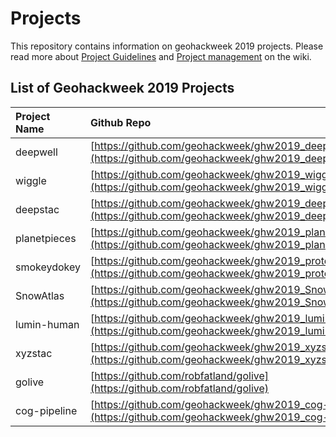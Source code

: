 # Projects
This repository contains information on geohackweek 2019 projects.  Please read more about [Project Guidelines](https://geohackweek.github.io/wiki/project_guidelines.html) and [Project management](https://geohackweek.github.io/wiki/github_project_management.html) on the wiki.  

## List of Geohackweek 2019 Projects

|Project Name | Github Repo | slack channel | 
|:--------|:------|:--------|
| deepwell | [https://github.com/geohackweek/ghw2019_deepwell](https://github.com/geohackweek/ghw2019_deepwell) | [#deepwell](https://geohackweek2019.slack.com/messages/CN6DZMC3A) |
| wiggle | [https://github.com/geohackweek/ghw2019_wiggles](https://github.com/geohackweek/ghw2019_wiggles) | [#wiggle](https://geohackweek2019.slack.com/messages/CN75TD4V6) | 
| deepstac | [https://github.com/geohackweek/ghw2019_deepstac](https://github.com/geohackweek/ghw2019_deepstac)| [#deep_stac](https://geohackweek2019.slack.com/messages/CN9UMBS06) |
| planetpieces | [https://github.com/geohackweek/ghw2019_planetpieces](https://github.com/geohackweek/ghw2019_planetpieces) | [#planetpieces](https://geohackweek2019.slack.com/messages/CN6AFEYMN) |
| smokeydokey | [https://github.com/geohackweek/ghw2019_protected](https://github.com/geohackweek/ghw2019_protected) | [#smokeydokey](https://geohackweek2019.slack.com/messages/CN9T73WQ6) |
| SnowAtlas | [https://github.com/geohackweek/ghw2019_SnowAtlas](https://github.com/geohackweek/ghw2019_SnowAtlas) | [#snowatlas](https://geohackweek2019.slack.com/messages/CNBA74PAS) |
| lumin-human | [https://github.com/geohackweek/ghw2019_lumin_human](https://github.com/geohackweek/ghw2019_lumin_human) |  |
| xyzstac | [https://github.com/geohackweek/ghw2019_xyzstac](https://github.com/geohackweek/ghw2019_xyzstac) | [#deepstac](https://geohackweek2019.slack.com/messages/CN9UMBS06) |
| golive | [https://github.com/robfatland/golive](https://github.com/robfatland/golive) | [#golive](https://geohackweek2019.slack.com/messages/CMV1PF5PU) |
| cog-pipeline | [https://github.com/geohackweek/ghw2019_cog-pipeline](https://github.com/geohackweek/ghw2019_cog-pipeline) | | 

